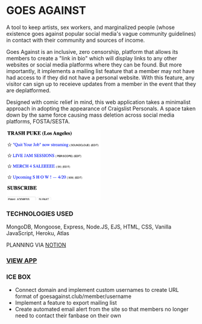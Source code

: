 # GOES AGAINST

A tool to keep artists, sex workers, and marginalized people (whose existence goes against popular social media's vague community guidelines) in contact with their community and sources of income.

Goes Against is an inclusive, zero censorship, platform that allows its members to create a "link in bio" which will display links to any other websites or social media platforms where they can be found. But more importantly, it implements a mailing list feature that a member may not have had access to if they did not have a personal website. With this feature, any visitor can sign up to receieve updates from a member in the event that they are deplatformed.

Designed with comic relief in mind, this web application takes a minimalist approach in adopting the appearance of Craigslist Personals. A space taken down by the same force causing mass deletion across social media platforms, FOSTA/SESTA. 

<img src="/public/images/GOESAGAINST.png" width="250">

### TECHNOLOGIES USED

MongoDB, Mongoose, Express, Node.JS, EJS, HTML, CSS, Vanilla JavaScript, Heroku, Atlas

PLANNING VIA [NOTION](https://www.notion.so/e1c603032a82417f92478fd46d0ac924?v=29fecde46b304d139ab39e9cc6511e83)

### [VIEW APP](http://goesagainst.herokuapp.com)

### ICE BOX

- Connect domain and implement custom usernames to create URL format of goesagainst.club/member/username
- Implement a feature to export mailing list
- Create automated email alert from the site so that members no longer need to contact their fanbase on their own